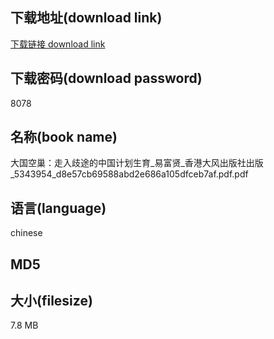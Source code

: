 ## 下载地址(download link)
[下载链接 download link](https://tutu365.netlify.app/?s=%E5%A4%A7%E5%9B%BD%E7%A9%BA%E5%B7%A2%EF%BC%9A%E8%B5%B0%E5%85%A5%E6%AD%A7%E9%80%94%E7%9A%84%E4%B8%AD%E5%9B%BD%E8%AE%A1%E5%88%92%E7%94%9F%E8%82%B2_%E6%98%93%E5%AF%8C%E8%B4%A4_%E9%A6%99%E6%B8%AF%E5%A4%A7%E9%A3%8E%E5%87%BA%E7%89%88%E7%A4%BE%E5%87%BA%E7%89%88_5343954_d8e57cb69588abd2e686a105dfceb7af.pdf)

## 下载密码(download password)
8078

## 名称(book name)
大国空巢：走入歧途的中国计划生育_易富贤_香港大风出版社出版_5343954_d8e57cb69588abd2e686a105dfceb7af.pdf.pdf

## 语言(language)
chinese

## MD5


## 大小(filesize)
7.8 MB
